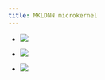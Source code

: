 ```yaml
---
title: MKLDNN microkernel
---
```


- ![](../assets/6YxKIsyV7s.jpg)

- ![](../assets/wWr4sPRmiI.png)

- ![](../assets/rnJiBcT36k.png)
